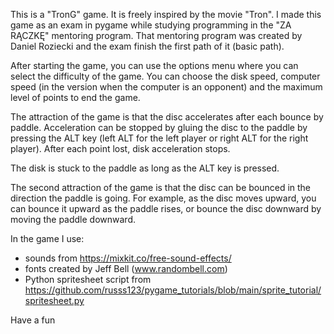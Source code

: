 This is a "TronG" game. It is freely inspired by the movie "Tron".
I made this game as an exam in pygame while studying programming in the "ZA RĄCZKĘ" mentoring program. That mentoring program was created by Daniel Roziecki and the exam finish the first path of it (basic path).

After starting the game, you can use the options menu where you can select the difficulty of the game. You can choose the disk speed, computer speed (in the version when the computer is an opponent) and the maximum level of points to end the game.

The attraction of the game is that the disc accelerates after each bounce by paddle. Acceleration can be stopped by gluing the disc to the paddle by pressing the ALT key (left ALT for the left player or right ALT for the right player).
After each point lost, disk acceleration stops.

The disk is stuck to the paddle as long as the ALT key is pressed.

The second attraction of the game is that the disc can be bounced in the direction the paddle is going. For example, as the disc moves upward, you can bounce it upward as the paddle rises, or bounce the disc downward by moving the paddle downward.

In the game I use:
 - sounds from https://mixkit.co/free-sound-effects/
 - fonts created by Jeff Bell (www.randombell.com)
 - Python spritesheet script from https://github.com/russs123/pygame_tutorials/blob/main/sprite_tutorial/spritesheet.py

Have a fun
